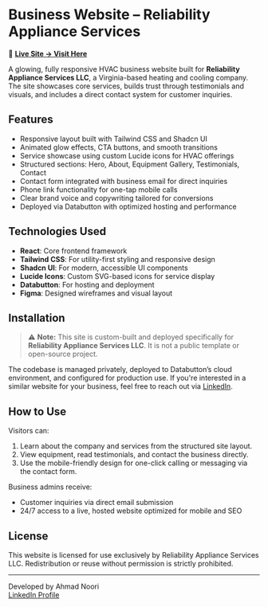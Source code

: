 # Business Website – Reliability Appliance Services



🚀 **[Live Site → Visit Here](https://ahmadn1103.databutton.app/reliability-appliance-services)**

A glowing, fully responsive HVAC business website built for **Reliability Appliance Services LLC**, a Virginia-based heating and cooling company. The site showcases core services, builds trust through testimonials and visuals, and includes a direct contact system for customer inquiries.

## Features

- Responsive layout built with Tailwind CSS and Shadcn UI
- Animated glow effects, CTA buttons, and smooth transitions
- Service showcase using custom Lucide icons for HVAC offerings
- Structured sections: Hero, About, Equipment Gallery, Testimonials, Contact
- Contact form integrated with business email for direct inquiries
- Phone link functionality for one-tap mobile calls
- Clear brand voice and copywriting tailored for conversions
- Deployed via Databutton with optimized hosting and performance

## Technologies Used

- **React**: Core frontend framework
- **Tailwind CSS**: For utility-first styling and responsive design
- **Shadcn UI**: For modern, accessible UI components
- **Lucide Icons**: Custom SVG-based icons for service display
- **Databutton**: For hosting and deployment
- **Figma**: Designed wireframes and visual layout

## Installation

> ⚠️ **Note:** This site is custom-built and deployed specifically for **Reliability Appliance Services LLC**. It is not a public template or open-source project.

The codebase is managed privately, deployed to Databutton’s cloud environment, and configured for production use. If you're interested in a similar website for your business, feel free to reach out via [LinkedIn](https://www.linkedin.com/in/ahmad-noori1103/).

## How to Use

Visitors can:
1. Learn about the company and services from the structured site layout.
2. View equipment, read testimonials, and contact the business directly.
3. Use the mobile-friendly design for one-click calling or messaging via the contact form.

Business admins receive:
- Customer inquiries via direct email submission
- 24/7 access to a live, hosted website optimized for mobile and SEO

## License

This website is licensed for use exclusively by Reliability Appliance Services LLC. Redistribution or reuse without permission is strictly prohibited.

---

Developed by Ahmad Noori  
[LinkedIn Profile](https://www.linkedin.com/in/ahmad-noori1103/)
